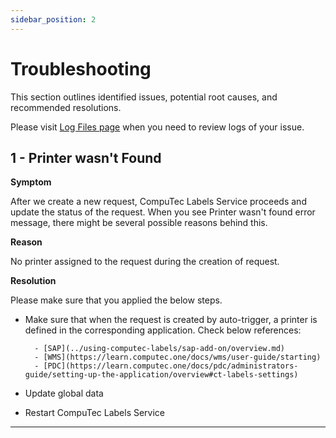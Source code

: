 ```yaml
---
sidebar_position: 2
---
```


# Troubleshooting

This section outlines identified issues, potential root causes, and recommended resolutions.

Please visit [Log Files page](log-files.md) when you need to review logs of your issue.

## 1 - Printer wasn't Found

**Symptom**

After we create a new request, CompuTec Labels Service proceeds and update the status of the request. When you see Printer wasn't found error message, there might be several possible reasons behind this.

**Reason**

No printer assigned to the request during the creation of request.

**Resolution**

Please make sure that you applied the below steps.

- Make sure that when the request is created by auto-trigger, a printer is defined in the corresponding application. Check below references:

        - [SAP](../using-computec-labels/sap-add-on/overview.md)
        - [WMS](https://learn.computec.one/docs/wms/user-guide/starting)
        - [PDC](https://learn.computec.one/docs/pdc/administrators-guide/setting-up-the-application/overview#ct-labels-settings)

- Update global data
- Restart CompuTec Labels Service

---

